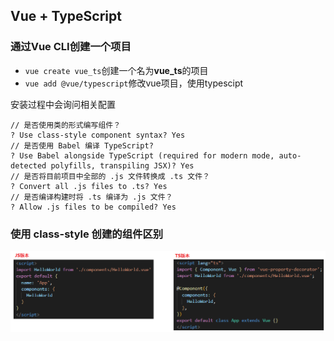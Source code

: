 ## Vue + TypeScript
### 通过Vue CLI创建一个项目
+ `vue create vue_ts`创建一个名为**vue_ts**的项目
+ `vue add @vue/typescript`修改vue项目，使用typescipt

安装过程中会询问相关配置
```
// 是否使用类的形式编写组件？
? Use class-style component syntax? Yes
// 是否使用 Babel 编译 TypeScript?
? Use Babel alongside TypeScript (required for modern mode, auto-detected polyfills, transpiling JSX)? Yes
// 是否将目前项目中全部的 .js 文件转换成 .ts 文件？
? Convert all .js files to .ts? Yes
// 是否编译构建时将 .ts 编译为 .js 文件？
? Allow .js files to be compiled? Yes
```
### 使用 class-style 创建的组件区别
![](./img/component.png)
